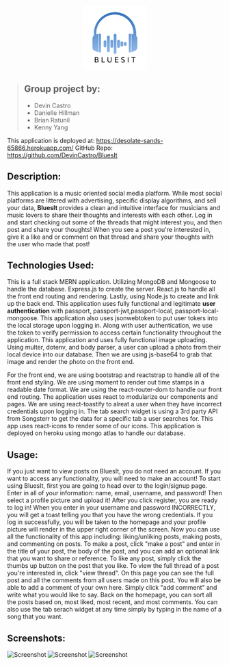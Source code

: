 <div align="center">
<img src="./client/src/logo.png" alt="Kitten"
    title="BluesIt" width="150" height="150" />
</div>

> ## **Group project by:**
>* Devin Castro
>* Danielle Hillman
>* Brian Ratunil
>* Kenny Yang

This application is deployed at: https://desolate-sands-65866.herokuapp.com/
GitHub Repo: https://github.com/DevinCastro/BluesIt

## Description:
This application is a music oriented social media platform.  While most social platforms are littered with advertising, specific display algorithms, and sell your data, **BluesIt** provides a clean and intuitive interface for musicians and music lovers to share their thoughts and interests with each other.  Log in and start checking out some of the threads that might interest you, and then post and share your thoughts!  When you see a post you're interested in, give it a like and or comment on that thread and share your thoughts with the user who made that post!

## Technologies Used:
This is a full stack MERN application.  Utilizing MongoDB and Mongoose to handle the database.  Express.js to create the server.  React.js to handle all the front end routing and rendering.  Lastly, using Node.js to create and link up the back end.  This application uses fully functional and legitimate **user authentication** with passport, passport-jwt,passport-local, passport-local-mongoose.  This application also uses jsonwebtoken to put user tokers into the local storage upon logging in.  Along with user authentication, we use the token to verify permission to access certain functionality throughout the application.  This application and uses fully functional image uploading.  Using multer, dotenv, and body parser, a user can upload a photo from their local device into our database.  Then we are using js-base64 to grab that image and render the photo on the front end.  

For the front end, we are using bootstrap and reactstrap to handle all of the front end styling.  We are using moment to render out time stamps in a readable date format.  We are using the react-router-dom to handle our front end routing.  The application uses react to modularize our components and pages.  We are using react-toastify to alreat a user when they have incorrect credentials upon logging in.  The tab search widget is using a 3rd party API from Songsterr to get the data for a specific tab a user searches for.  This app uses react-icons to render some of our icons.  This application is deployed on heroku using mongo atlas to handle our database.  

## Usage:
If you just want to view posts on BluesIt, you do not need an account.  If you want to access any functionality, you will need to make an account! To start using BluesIt, first you are going to head over to the login/signup page.  Enter in all of your information: name, email, username, and password!  Then select a profile picture and upload it!  After you click register, you are ready to log in!  When you enter in your username and password INCORRECTLY, you will get a toast telling you that you have the wrong credentials.  If you log in successfully, you will be taken to the homepage and your profile picture will render in the upper right corner of the screen.  Now you can use all the functionality of this app including: liking/unliking posts, making posts, and commenting on posts.  To make a post, click "make a post" and enter in the title of your post, the body of the post, and you can add an optional link that you want to share or reference.  To like any post, simply click the thumbs up button on the post that you like.  To view the full thread of a post you're interested in, click "view thread".  On this page you can see the full post and all the comments from all users made on this post.  You will also be able to add a comment of your own here.  Simply click "add comment" and write what you would like to say.  Back on the homepage, you can sort all the posts based on, most liked, most recent, and most comments.  You can also use the tab serach widget at any time simply by typing in the name of a song that you want.  

## Screenshots:
![Screenshot](https://user-images.githubusercontent.com/65981639/94970039-a4c80e80-04b8-11eb-93fa-76592b62facc.png)
![Screenshot](https://user-images.githubusercontent.com/65981639/94967171-6aa83e00-04b3-11eb-9d37-dc07c5ba3dae.png)
![Screenshot](https://user-images.githubusercontent.com/65981639/94967354-bfe44f80-04b3-11eb-8295-17b95a4acd56.png)
